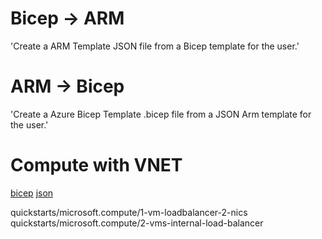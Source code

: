 # Bicep -> ARM
'Create a ARM Template JSON file from a Bicep template for the user.'

# ARM -> Bicep
'Create a Azure Bicep Template .bicep file from a JSON Arm template for the user.'

# Compute with VNET
[bicep](https://raw.githubusercontent.com/Azure/azure-quickstart-templates/master/quickstarts/microsoft.compute/1vm-2nics-2subnets-1vnet/main.bicep)
[json](https://raw.githubusercontent.com/Azure/azure-quickstart-templates/master/quickstarts/microsoft.compute/1vm-2nics-2subnets-1vnet/azuredeploy.json)

quickstarts/microsoft.compute/1-vm-loadbalancer-2-nics
quickstarts/microsoft.compute/2-vms-internal-load-balancer
